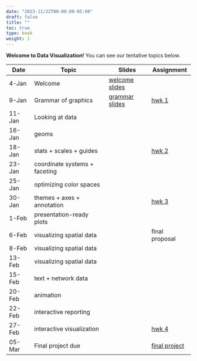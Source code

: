 ```yaml
---
date: "2023-11/22T00:00:00-05:00"
draft: false
title: ""
toc: true
type: book
weight: 1
---
```


**Welcome to Data Visualization!** You can see our tentative topics below. 

| Date   | Topic                         |  Slides          |Assignment      | 
| ------ | ----------------------------- | --------------- | --------------- | 
| 4-Jan  | Welcome                       |  [welcome slides](slides/intro-to-course/)    |    
| 9-Jan  | Grammar of graphics           |    [grammar slides](slides/grammar-of-graphics)  | [hwk 1](/assignments/assign1/)           | 
| 11-Jan | Looking at data               |	                |                 |
| 16-Jan | geoms                         |  	|               |
| 18-Jan | stats + scales + guides       |     | [hwk 2](/assignments/assign2/)            |
| 23-Jan | coordinate systems + faceting | |
| 25-Jan | optimizing color spaces       |      |           |
| 30-Jan | themes + axes + annotation    |  | [hwk 3](/assignments/assign3/)            |
| 1-Feb  | presentation-ready plots      |  |               |
| 6-Feb  | visualizing spatial data      | | final proposal |
| 8-Feb  | visualizing spatial data      |   |              |
| 13-Feb | visualizing spatial data      |   |              |
| 15-Feb | text + network data           |   |              |
| 20-Feb | animation                     |      |           |
| 22-Feb | interactive reporting         |   |              |
| 27-Feb | interactive visualization     | | [hwk 4](/assignments/assign4/)           |
| 05-Mar | Final project due             | | [final project](/assignments/final-project/)|
